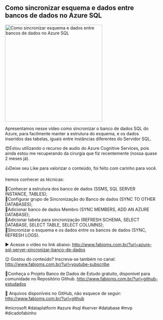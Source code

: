 ## Como sincronizar esquema e dados entre bancos de dados no Azure SQL

<img src="https://fabioms.com.br//uploads/youtube/pi921F8QkDA.png" alt="Como sincronizar esquema e dados entre bancos de dados no Azure SQL" title="Azure SQL" width="320"/>

Apresentamos nesse vídeo como sincronizar o banco de dados SQL do Azure, para facilmente manter a estrutura do esquema, e os dados inseridos das tabelas, iguais entre instâncias diferentes do Servidor SQL.

😍Estou utilizando o recurso de audio do Azure Cognitive Services, pois ainda estou me recuperando da cirurgia que fiz recentemente (nossa quase 2 meses já).

👍Deixe seu Like para valorizar o conteúdo, foi feito com carinho para você.

Iremos conhecer as técnicas:

🔹Conhecer a estrutura dos banco de dados (SSMS, SQL SERVER INSTANCE, TABLES);  
🔹Configurar grupo de Sincronização do Banco de dados (SYNC TO OTHER DATABASES);  
🔹Adicionar banco de dados Membro (SYNC MEMBERS, ADD AN AZURE DATABASE);  
🔹Adicionar tabela para sincronização (REFRESH SCHEMA, SELECT DATABASE, SELECT TABLE, SELECT COLUMNS);  
🔹Sincronizar o esquema e os dados entre os bancos de dados (SYNC, REFRESH LOGS).

▶️ Acesse o vídeo no link abaixo:
http://www.fabioms.com.br/?url=azure-sql-server-sincronizar-banco-de-dados

😉 Gostou do conteúdo? Inscreva-se também no canal:
http://www.fabioms.com.br/?url=youtube-subscribe

🎁Conheça o Projeto Banco de Dados de Estudo gratuito, disponível para comunidade no Repositório Github.
http://www.fabioms.com.br/?url=github-estudados

📁 Arquivos disponíveis no GitHub, não esquece de seguir:
http://www.fabioms.com.br/?url=github

#microsoft #dataplatform #azure #sql #server #database #mvp #dicadofabinho